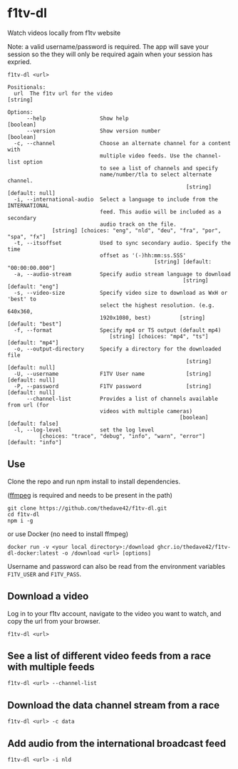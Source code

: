 # f1tv-dl

Watch videos locally from f1tv website

Note: a valid username/password is required. The app will save your session so the they will only be required again when your session has expried.

```
f1tv-dl <url>

Positionals:
  url  The f1tv url for the video                                       [string]

Options:
      --help                 Show help                                 [boolean]
      --version              Show version number                       [boolean]
  -c, --channel              Choose an alternate channel for a content with
                             multiple video feeds. Use the channel-list option
                             to see a list of channels and specify
                             name/number/tla to select alternate channel.
                                                        [string] [default: null]
  -i, --international-audio  Select a language to include from the INTERNATIONAL
                             feed. This audio will be included as a secondary
                             audio track on the file.
              [string] [choices: "eng", "nld", "deu", "fra", "por", "spa", "fx"]
  -t, --itsoffset            Used to sync secondary audio. Specify the time
                             offset as '(-)hh:mm:ss.SSS'
                                              [string] [default: "00:00:00.000"]
  -a, --audio-stream         Specify audio stream language to download
                                                       [string] [default: "eng"]
  -s, --video-size           Specify video size to download as WxH or 'best' to
                             select the highest resolution. (e.g. 640x360,
                             1920x1080, best)         [string] [default: "best"]
  -f, --format               Specify mp4 or TS output (default mp4)
                                [string] [choices: "mp4", "ts"] [default: "mp4"]
  -o, --output-directory     Specify a directory for the downloaded file
                                                        [string] [default: null]
  -U, --username             F1TV User name             [string] [default: null]
  -P, --password             F1TV password              [string] [default: null]
      --channel-list         Provides a list of channels available from url (for
                             videos with multiple cameras)
                                                      [boolean] [default: false]
  -l, --log-level            set the log level
          [choices: "trace", "debug", "info", "warn", "error"] [default: "info"]
```
## Use

Clone the repo and run npm install to install dependencies.

([ffmpeg](https://www.ffmpeg.org/) is required and needs to be present in the path)

```
git clone https://github.com/thedave42/f1tv-dl.git
cd f1tv-dl
npm i -g
```

or use Docker (no need to install ffmpeg)

```
docker run -v <your local directory>:/download ghcr.io/thedave42/f1tv-dl-docker:latest -o /download <url> [options]
```

Username and password can also be read from the environment variables `F1TV_USER` and `F1TV_PASS`.

## Download a video

Log in to your f1tv account, navigate to the video you want to watch, and copy the url from your browser.

`f1tv-dl <url>`

## See a list of different video feeds from a race with multiple feeds

`f1tv-dl <url> --channel-list`

## Download the data channel stream from a race

`f1tv-dl <url> -c data`

## Add audio from the international broadcast feed 

`f1tv-dl <url> -i nld`

